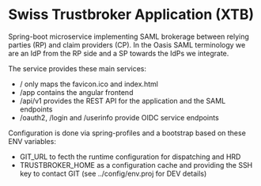 # Swiss Trustbroker Application (XTB)

Spring-boot microservice implementing SAML brokerage between relying parties (RP) and claim providers (CP).
In the Oasis SAML terminology we are an IdP from the RP side and a SP towards the IdPs we integrate.

The service provides these main services:
- / only maps the favicon.ico and index.html
- /app contains the angular frontend
- /api/v1 provides the REST API for the application and the SAML endpoints
- /oauth2, /login and /userinfo provide OIDC service endpoints

Configuration is done via spring-profiles and a bootstrap based on these ENV variables:
- GIT_URL to fecth the runtime configuration for dispatching and HRD
- TRUSTBROKER_HOME as a configuration cache and providing the SSH key to contact GIT (see ../config/env.proj for DEV details)


